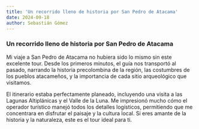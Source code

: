```yaml
---
title: 'Un recorrido lleno de historia por San Pedro de Atacama'
date: 2024-09-18
author: Sebastián Gómez
---
```


### Un recorrido lleno de historia por San Pedro de Atacama

Mi viaje a San Pedro de Atacama no hubiera sido lo mismo sin este excelente tour. Desde los primeros minutos, el guía nos transportó al pasado, narrando la historia precolombina de la región, las costumbres de los pueblos atacameños, y la importancia de cada sitio arqueológico que visitamos.

El itinerario estaba perfectamente planeado, incluyendo una visita a las Lagunas Altiplánicas y el Valle de la Luna. Me impresionó mucho cómo el operador turístico manejó todos los detalles logísticos, permitiendo que me concentrara en disfrutar el paisaje y la cultura local. Si eres amante de la historia y la naturaleza, este es el tour ideal para ti.
